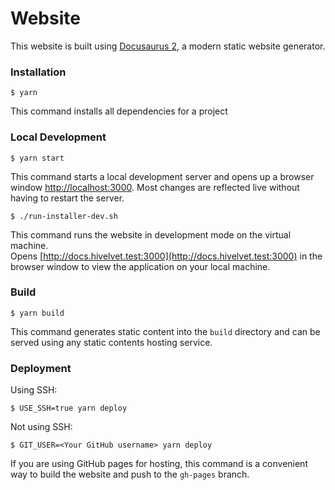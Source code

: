 # Website

This website is built using [Docusaurus 2](https://docusaurus.io/), a modern static website generator.

### Installation

```
$ yarn
```
This command installs all dependencies for a project

### Local Development

```
$ yarn start
```

This command starts a local development server and opens up a browser window [http://localhost:3000](http://localhost:3000). Most changes are reflected live without having to restart the server.

```
$ ./run-installer-dev.sh
```
This command runs the website in development mode on the virtual machine.\
Opens [http://docs.hivelvet.test:3000](http://docs.hivelvet.test:3000) in the browser window to view the application on your local machine.

### Build

```
$ yarn build
```

This command generates static content into the `build` directory and can be served using any static contents hosting service.

### Deployment

Using SSH:

```
$ USE_SSH=true yarn deploy
```

Not using SSH:

```
$ GIT_USER=<Your GitHub username> yarn deploy
```

If you are using GitHub pages for hosting, this command is a convenient way to build the website and push to the `gh-pages` branch.

